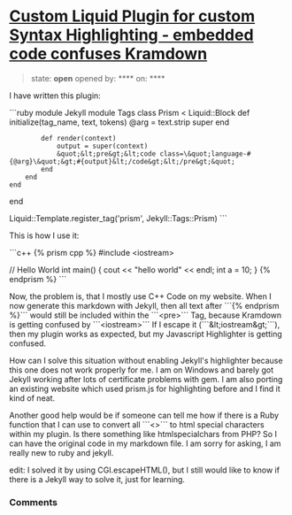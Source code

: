 # [Custom Liquid Plugin for custom Syntax Highlighting - embedded code confuses Kramdown](https://github.com/jekyll/jekyll-help/issues/302)

> state: **open** opened by: **** on: ****

I have written this plugin:

&#x60;&#x60;&#x60;ruby
module Jekyll
    module Tags
        class Prism &lt; Liquid::Block
            def initialize(tag_name, text, tokens)
                @arg = text.strip
                super
            end

            def render(context)
                output = super(context)
                &quot;&lt;pre&gt;&lt;code class=\&quot;language-#{@arg}\&quot;&gt;#{output}&lt;/code&gt;&lt;/pre&gt;&quot;
            end
        end
    end
end 

Liquid::Template.register_tag(&#x27;prism&#x27;, Jekyll::Tags::Prism)
&#x60;&#x60;&#x60;

This is how I use it:

&#x60;&#x60;&#x60;c++
{% prism cpp %}
#include &lt;iostream&gt;

// Hello World
int main()
{
    cout &lt;&lt; &quot;hello world&quot; &lt;&lt; endl;
    int a = 10;
}
{% endprism %}
&#x60;&#x60;&#x60;

Now, the problem is, that I mostly use C++ Code on my website. When I now generate this markdown with Jekyll, then all text after &#x60;&#x60;&#x60;{% endprism %}&#x60;&#x60;&#x60; would still be included within the &#x60;&#x60;&#x60;&lt;pre&gt;&#x60;&#x60;&#x60; Tag, because Kramdown is getting confused by &#x60;&#x60;&#x60;&lt;iostream&gt;&#x60;&#x60;&#x60; If I escape it (&#x60;&#x60;&#x60;\&lt;iostream\&gt;&#x60;&#x60;&#x60;), then my plugin works as expected, but my Javascript Highlighter is getting confused.

How can I solve this situation without enabling Jekyll&#x27;s highlighter because this one does not work properly for me. I am on Windows and barely got Jekyll working after lots of certificate problems with gem. I am also porting an existing website which used prism.js for highlighting before and I find it kind of neat.

Another good help would be if someone can tell me how if there is a Ruby function that I can use to convert all &#x60;&#x60;&#x60;&lt;&gt;&#x60;&#x60;&#x60; to html special characters within my plugin. Is there something like htmlspecialchars from PHP? So I can have the original code in my markdown file. I am sorry for asking, I am really new to ruby and jekyll.

edit: I solved it by using CGI.escapeHTML(), but I still would like to know if there is a Jekyll way to solve it, just for learning.

### Comments

